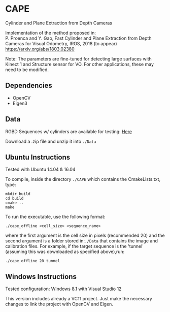 # CAPE
Cylinder and Plane Extraction from Depth Cameras

Implementation of the method proposed in:  
P. Proenca and Y. Gao, Fast Cylinder and Plane Extraction from Depth Cameras for Visual Odometry, IROS, 2018 (to appear) 
https://arxiv.org/abs/1803.02380

Note: The parameters are fine-tuned for detecting large surfaces with Kinect 1 and Structure sensor for VO. For other applications, these may need to be modified.

## Dependencies

* OpenCV
* Eigen3

## Data

RGBD Sequences w/ cylinders are available for testing: [Here](https://drive.google.com/drive/folders/1CaVVLF7AQUlsOwFWrx-Fm7zB6wueQBE3?usp=sharing)

Download a .zip file and unzip it into ``./Data``

## Ubuntu Instructions
Tested with Ubuntu 14.04 & 16.04

To compile, inside the directory ``./CAPE`` which contains the CmakeLists.txt, type:
```
mkdir build
cd build
cmake ..
make
```
To run the executable, use the following format:

```./cape_offline <cell_size> <sequence_name>```

where the first argument is the cell size in pixels (recommended 20)
and the second argument is a folder stored in:``./Data``
that contains the image and calibration files. 
For example, if the target sequence is the 'tunnel' (assuming this was downloaded as specified above),run:

```./cape_offline 20 tunnel```

## Windows Instructions

Tested configuration: Windows 8.1 with Visual Studio 12

This version includes already a VC11 project.
Just make the necessary changes to link the project with OpenCV and Eigen.
